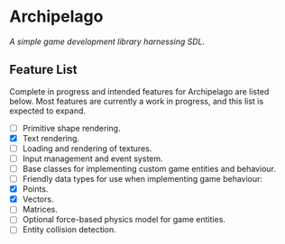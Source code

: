 # Archipelago

*A simple game development library harnessing SDL.*

## Feature List

Complete in progress and intended features for Archipelago are listed below. Most features are currently a work in progress, and this list is expected to expand.

- [ ] Primitive shape rendering.
- [x] Text rendering.
- [ ] Loading and rendering of textures.
- [ ] Input management and event system.
- [ ] Base classes for implementing custom game entities and behaviour.
- [ ] Friendly data types for use when implementing game behaviour:
 - [x] Points.
 - [x] Vectors.
 - [ ] Matrices.
- [ ] Optional force-based physics model for game entities.
- [ ] Entity collision detection.